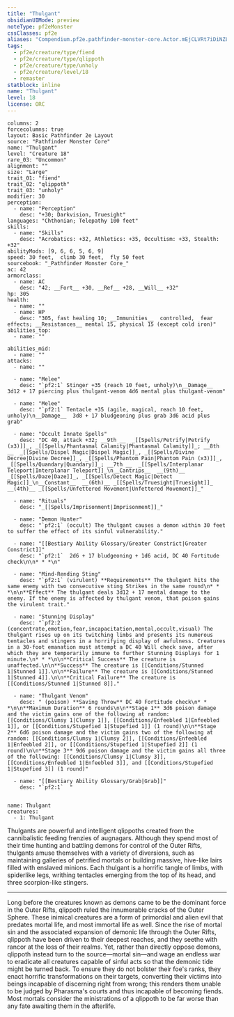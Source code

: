 ```yaml
---
title: "Thulgant"
obsidianUIMode: preview
noteType: pf2eMonster
cssClasses: pf2e
aliases: "Compendium.pf2e.pathfinder-monster-core.Actor.mEjCLVRt7iDiNZL6" 
tags:
  - pf2e/creature/type/fiend
  - pf2e/creature/type/qlippoth
  - pf2e/creature/type/unholy
  - pf2e/creature/level/18
  - remaster
statblock: inline
name: "Thulgant"
level: 18
license: ORC
---
```


```statblock
columns: 2
forcecolumns: true
layout: Basic Pathfinder 2e Layout
source: "Pathfinder Monster Core"
name: "Thulgant"
level: "Creature 18"
rare_03: "Uncommon"
alignment: ""
size: "Large"
trait_01: "fiend"
trait_02: "qlippoth"
trait_03: "unholy"
modifier: 30
perception:
  - name: "Perception"
    desc: "+30; Darkvision, Truesight"
languages: "Chthonian; Telepathy 100 feet"
skills:
  - name: "Skills"
    desc: "Acrobatics: +32, Athletics: +35, Occultism: +33, Stealth: +32"
abilityMods: [9, 6, 6, 5, 6, 9]
speed: 30 feet,  climb 30 feet,  fly 50 feet
sourcebook: "_Pathfinder Monster Core_"
ac: 42
armorclass:
  - name: AC
    desc: "42; __Fort__ +30, __Ref__ +28, __Will__ +32"
hp: 305
health:
  - name: ""
  - name: HP
    desc: "305, fast healing 10; __Immunities__  controlled,  fear effects; __Resistances__ mental 15, physical 15 (except cold iron)"
abilities_top:
  - name: ""

abilities_mid:
  - name: ""
attacks:
  - name: ""

  - name: "Melee"
    desc: "`pf2:1` Stinger +35 (reach 10 feet, unholy)\n__Damage__  3d12 + 17 piercing plus thulgant-venom 4d6 mental plus thulgant-venom"

  - name: "Melee"
    desc: "`pf2:1` Tentacle +35 (agile, magical, reach 10 feet, unholy)\n__Damage__  3d8 + 17 bludgeoning plus grab 3d6 acid plus grab"

  - name: "Occult Innate Spells"
    desc: "DC 40, attack +32; __9th __  _[[Spells/Petrify|Petrify (x3)]]_, _[[Spells/Phantasmal Calamity|Phantasmal Calamity]]_; __8th __  _[[Spells/Dispel Magic|Dispel Magic]]_, _[[Spells/Divine Decree|Divine Decree]]_, _[[Spells/Phantom Pain|Phantom Pain (x3)]]_, _[[Spells/Quandary|Quandary]]_; __7th __  _[[Spells/Interplanar Teleport|Interplanar Teleport]]_\n__Cantrips__  __(9th)__ _[[Spells/Daze|Daze]]_, _[[Spells/Detect Magic|Detect Magic]]_\n__Constant__  __(6th)__ _[[Spells/Truesight|Truesight]]_ __(4th)__ _[[Spells/Unfettered Movement|Unfettered Movement]]_"

  - name: "Rituals"
    desc: "_[[Spells/Imprisonment|Imprisonment]]_"

  - name: "Demon Hunter"
    desc: "`pf2:1` (occult) The thulgant causes a demon within 30 feet to suffer the effect of its sinful vulnerability."

  - name: "[[Bestiary Ability Glossary/Greater Constrict|Greater Constrict]]"
    desc: "`pf2:1`  2d6 + 17 bludgeoning + 1d6 acid, DC 40 Fortitude check\n\n* * *\n"

  - name: "Mind-Rending Sting"
    desc: "`pf2:1` (virulent) **Requirements** The thulgant hits the same enemy with two consecutive sting Strikes in the same round\n* * *\n\n**Effect** The thulgant deals 3d12 + 17 mental damage to the enemy. If the enemy is affected by thulgant venom, that poison gains the virulent trait."

  - name: "Stunning Display"
    desc: "`pf2:2` (concentrate,emotion,fear,incapacitation,mental,occult,visual) The thulgant rises up on its twitching limbs and presents its numerous tentacles and stingers in a horrifying display of awfulness. Creatures in a 30-foot emanation must attempt a DC 40 Will check save, after which they are temporarily immune to further Stunning Displays for 1 minute.\n* * *\n\n**Critical Success** The creature is unaffected.\n\n**Success** The creature is [[Conditions/Stunned 1|Stunned 1]].\n\n**Failure** The creature is [[Conditions/Stunned 1|Stunned 4]].\n\n**Critical Failure** The creature is [[Conditions/Stunned 1|Stunned 8]]."

  - name: "Thulgant Venom"
    desc: " (poison) **Saving Throw** DC 40 Fortitude check\n* * *\n\n**Maximum Duration** 6 rounds\n\n**Stage 1** 3d6 poison damage and the victim gains one of the following at random: [[Conditions/Clumsy 1|Clumsy 1]], [[Conditions/Enfeebled 1|Enfeebled 1]], or [[Conditions/Stupefied 1|Stupefied 1]] (1 round)\n\n**Stage 2** 6d6 poison damage and the victim gains two of the following at random: [[Conditions/Clumsy 1|Clumsy 2]], [[Conditions/Enfeebled 1|Enfeebled 2]], or [[Conditions/Stupefied 1|Stupefied 2]] (1 round)\n\n**Stage 3** 9d6 poison damage and the victim gains all three of the following: [[Conditions/Clumsy 1|Clumsy 3]], [[Conditions/Enfeebled 1|Enfeebled 3]], and [[Conditions/Stupefied 1|Stupefied 3]] (1 round)"

  - name: "[[Bestiary Ability Glossary/Grab|Grab]]"
    desc: "`pf2:1`  "
 
```

```encounter-table
name: Thulgant
creatures:
  - 1: Thulgant
```



Thulgants are powerful and intelligent qlippoths created from the cannibalistic feeding frenzies of augnagars. Although they spend most of their time hunting and battling demons for control of the Outer Rifts, thulgants amuse themselves with a variety of diversions, such as maintaining galleries of petrified mortals or building massive, hive-like lairs filled with enslaved minions. Each thulgant is a horrific tangle of limbs, with spiderlike legs, writhing tentacles emerging from the top of its head, and three scorpion-like stingers.

* * *

Long before the creatures known as demons came to be the dominant force in the Outer Rifts, qlippoth ruled the innumerable cracks of the Outer Sphere. These inimical creatures are a form of primordial and alien evil that predates mortal life, and most immortal life as well. Since the rise of mortal sin and the associated expansion of demonic life through the Outer Rifts, qlippoth have been driven to their deepest reaches, and they seethe with rancor at the loss of their realms. Yet, rather than directly oppose demons, qlippoth instead turn to the source—mortal sin—and wage an endless war to eradicate all creatures capable of sinful acts so that the demonic tide might be turned back. To ensure they do not bolster their foe's ranks, they enact horrific transformations on their targets, converting their victims into beings incapable of discerning right from wrong; this renders them unable to be judged by Pharasma's courts and thus incapable of becoming fiends. Most mortals consider the ministrations of a qlippoth to be far worse than any fate awaiting them in the afterlife.
